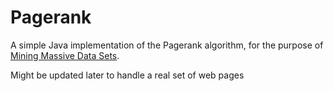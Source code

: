 # Pagerank

A simple Java implementation of the Pagerank algorithm, for the purpose of [Mining Massive Data Sets](https://www.coursera.org/course/mmds).

Might be updated later to handle a real set of web pages

